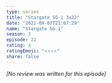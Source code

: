 ```yaml
---
type: series
title: "Stargate SG-1 3x22"
date: "2021-09-07T21:07:29"
name: "Stargate SG-1"
season: 3
episode: 22
rating: 4
ratingEmoji: "⭐️⭐️⭐️⭐️"
share: false
---
```


*[No review was written for this episode]*
